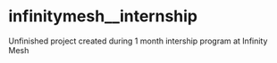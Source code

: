 # infinitymesh__internship
 
Unfinished project created during 1 month intership program at Infinity Mesh
